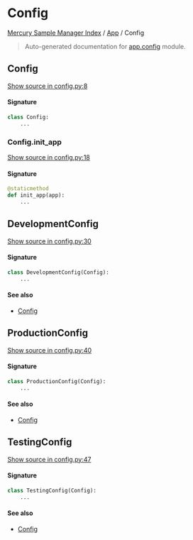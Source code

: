 # Config

[Mercury Sample Manager Index](../README.md#mercury-sample-manager-index) /
[App](./index.md#app) /
Config

> Auto-generated documentation for [app.config](https://github.com/HolgerGraef/MSM/blob/master/app/config.py) module.

## Config

[Show source in config.py:8](https://github.com/HolgerGraef/MSM/blob/master/app/config.py#L8)

#### Signature

```python
class Config:
    ...
```

### Config.init_app

[Show source in config.py:18](https://github.com/HolgerGraef/MSM/blob/master/app/config.py#L18)

#### Signature

```python
@staticmethod
def init_app(app):
    ...
```



## DevelopmentConfig

[Show source in config.py:30](https://github.com/HolgerGraef/MSM/blob/master/app/config.py#L30)

#### Signature

```python
class DevelopmentConfig(Config):
    ...
```

#### See also

- [Config](#config)



## ProductionConfig

[Show source in config.py:40](https://github.com/HolgerGraef/MSM/blob/master/app/config.py#L40)

#### Signature

```python
class ProductionConfig(Config):
    ...
```

#### See also

- [Config](#config)



## TestingConfig

[Show source in config.py:47](https://github.com/HolgerGraef/MSM/blob/master/app/config.py#L47)

#### Signature

```python
class TestingConfig(Config):
    ...
```

#### See also

- [Config](#config)
